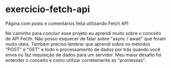 # exercicio-fetch-api
Página com posts e comentários feita utilizando Fetch API

No caminho para concluir esse projeto eu aprendi muito sobre o conceito de API Fecth. Não posso esquecer de falar sobre "async / await" que foram muito úteis.
Também preciso lembrar que aprendi sobre os métodos "POST" e "GET" e todo o processamento de dados por trás quando você envia ou faz requisição de dados para um servidor.
Meu maior desafio foi entender o conceito e como utilizar corretamente as "promessas". 
